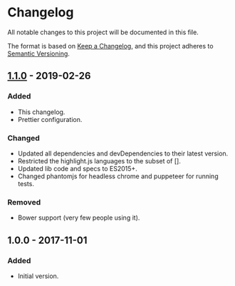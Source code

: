 # Changelog
All notable changes to this project will be documented in this file.

The format is based on [Keep a Changelog](https://keepachangelog.com/en/1.0.0/),
and this project adheres to [Semantic Versioning](https://semver.org/spec/v2.0.0.html).

<!-- ## [Unreleased]
### Changed
- Update and improvement of Polish translation from [@m-aciek](https://github.com/m-aciek). -->

## [1.1.0] - 2019-02-26
### Added
- This changelog.
- Prettier configuration.

### Changed
- Updated all dependencies and devDependencies to their latest version.
- Restricted the highlight.js languages to the subset of [].
- Updated lib code and specs to ES2015+.
- Changed phantomjs for headless chrome and puppeteer for running tests.

### Removed
- Bower support (very few people using it).

## 1.0.0 - 2017-11-01
### Added
- Initial version.

[Unreleased]: https://github.com/fegemo/bespoke-markdownit/compare/v1.1.0...HEAD
[1.1.0]: https://github.com/fegemo/bespoke-markdownit/compare/v1.1.0...v1.0.0
